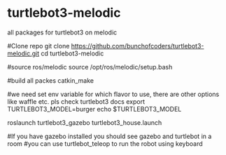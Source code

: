# turtlebot3-melodic
all packages for turtlebot3 on melodic


#Clone repo
git clone https://github.com/bunchofcoders/turtlebot3-melodic.git
cd turtlebot3-melodic

#source ros/melodic
source /opt/ros/melodic/setup.bash

#build all packes
catkin_make

#we need set env variable for which flavor to use, there are other options like waffle etc. pls check turtlebot3 docs
export TURTLEBOT3_MODEL=burger
echo $TURTLEBOT3_MODEL 

roslaunch turtlebot3_gazebo turtlebot3_house.launch

#If you have gazebo installed you should see gazebo and turtlebot in a room
#you can use turtlebot_teleop to run the robot using keyboard
